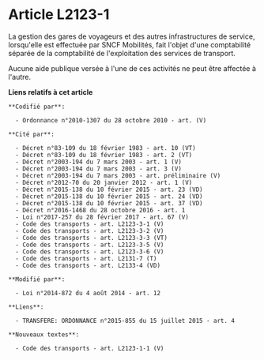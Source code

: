 # Article L2123-1

La gestion des gares de voyageurs et des autres infrastructures de service, lorsqu'elle est effectuée par SNCF Mobilités,
fait l'objet d'une comptabilité séparée de la comptabilité de l'exploitation des services de transport.

Aucune aide publique versée à l'une de ces activités ne peut être affectée à l'autre.

**Liens relatifs à cet article**

	**Codifié par**:

	  - Ordonnance n°2010-1307 du 28 octobre 2010 - art. (V)

	**Cité par**:

	  - Décret n°83-109 du 18 février 1983 - art. 10 (VT)
	  - Décret n°83-109 du 18 février 1983 - art. 2 (VT)
	  - Décret n°2003-194 du 7 mars 2003 - art. 1 (V)
	  - Décret n°2003-194 du 7 mars 2003 - art. 3 (V)
	  - Décret n°2003-194 du 7 mars 2003 - art. préliminaire (V)
	  - Décret n°2012-70 du 20 janvier 2012 - art. 1 (V)
	  - Décret n°2015-138 du 10 février 2015 - art. 23 (VD)
	  - Décret n°2015-138 du 10 février 2015 - art. 24 (VD)
	  - Décret n°2015-138 du 10 février 2015 - art. 37 (VD)
	  - Décret n°2016-1468 du 28 octobre 2016 - art. 1
	  - Loi n°2017-257 du 28 février 2017 - art. 67 (V)
	  - Code des transports - art. L2123-3-1 (V)
	  - Code des transports - art. L2123-3-2 (V)
	  - Code des transports - art. L2123-3-3 (VT)
	  - Code des transports - art. L2123-3-5 (V)
	  - Code des transports - art. L2123-3-6 (V)
	  - Code des transports - art. L2131-7 (T)
	  - Code des transports - art. L2133-4 (VD)

	**Modifié par**:

	  - Loi n°2014-872 du 4 août 2014 - art. 12

	**Liens**:

	  - TRANSFERE: ORDONNANCE n°2015-855 du 15 juillet 2015 - art. 4

	**Nouveaux textes**:

	  - Code des transports - art. L2123-1-1 (V)
